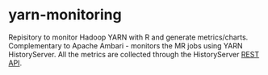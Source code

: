 yarn-monitoring
===============

Repisitory to monitor Hadoop YARN with R and generate metrics/charts. Complementary to Apache Ambari - monitors the MR jobs using YARN HistoryServer.
All the metrics are collected through the HistoryServer [REST API](http://hadoop.apache.org/docs/stable/hadoop-yarn/hadoop-yarn-site/HistoryServerRest.html).

